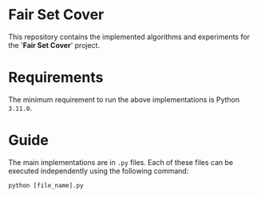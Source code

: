 # Fair Set Cover
This repository contains the implemented algorithms and experiments for the '**Fair Set Cover**' project.

# Requirements
The minimum requirement to run the above implementations is Python `3.11.0`.

# Guide
The main implementations are in `.py` files. Each of these files can be executed independently using the following command: 
```
python [file_name].py
```


